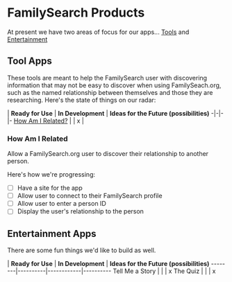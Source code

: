 # FamilySearch Products

At present we have two areas of focus for our apps... [Tools](#tool-apps) and [Entertainment](#entertainment-apps)

## Tool Apps

These tools are meant to help the FamilySearch user with discovering information that may not be easy to discover when using FamilySeach.org, such as the named relationship between themselves and those they are researching. Here's the state of things on our radar:

 | **Ready for Use** | **In Development** | **Ideas for the Future (possibilities)**
-|-|-|-
 [How Am I Related?](#how-am-i-related) | | x |

### How Am I Related
Allow a FamilySearch.org user to discover their relationship to another person.

Here's how we're progressing:
- [ ] Have a site for the app
- [ ] Allow user to connect to their FamilySearch profile
- [ ] Allow user to enter a person ID
- [ ] Display the user's relationship to the person

## Entertainment Apps
There are some fun things we'd like to build as well.

 | **Ready for Use** | **In Development** | **Ideas for the Future (possibilities)**
--------|----------|------------|----------
Tell Me a Story | | | x
The Quiz | | | x
